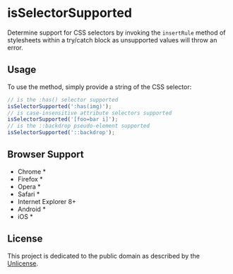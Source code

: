 # isSelectorSupported

Determine support for CSS selectors by invoking the `insertRule` method of stylesheets within a try/catch block as unsupported values will throw an error.

## Usage

To use the method, simply provide a string of the CSS selector:

```javascript
// is the :has() selector supported
isSelectorSupported(':has(img)');
// is case-insensitive attribute selectors supported
isSelectorSupported('[foo=bar i]');
// is the ::backdrop pseudo-element supported
isSelectorSupported('::backdrop');
```

## Browser Support

* Chrome *
* Firefox *
* Opera *
* Safari *
* Internet Explorer 8+
* Android *
* iOS *

## License

This project is dedicated to the public domain as described by the [Unlicense](http://unlicense.org/).
